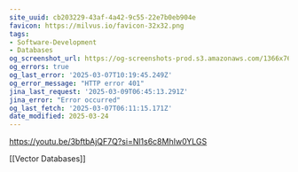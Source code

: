 ```yaml
---
site_uuid: cb203229-43af-4a42-9c55-22e7b0eb904e
favicon: https://milvus.io/favicon-32x32.png
tags:
- Software-Development
- Databases
og_screenshot_url: https://og-screenshots-prod.s3.amazonaws.com/1366x768/80/false/577610f1494f292800a58bbb5f3ef67c8438a7b0f0e21421d2079103378c9956.jpeg
og_errors: true
og_last_error: '2025-03-07T10:19:45.249Z'
og_error_message: "HTTP error 401"
jina_last_request: '2025-03-09T06:45:13.291Z'
jina_error: "Error occurred"
og_last_fetch: '2025-03-07T06:11:15.171Z'
date_modified: 2025-03-24
---
```



https://youtu.be/3bftbAjQF7Q?si=Nl1s6c8MhIw0YLGS

[[Vector Databases]]


